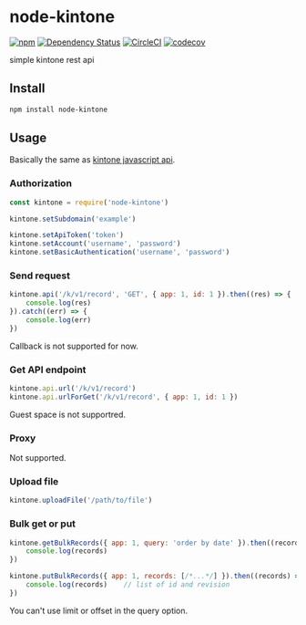 # node-kintone
[![npm](https://img.shields.io/npm/v/node-kintone.svg)](https://www.npmjs.com/package/node-kintone)
[![Dependency Status](https://david-dm.org/safu9/node-kintone.svg)](https://david-dm.org/safu9/node-kintone)
[![CircleCI](https://circleci.com/gh/safu9/node-kintone.svg?style=shield)](https://circleci.com/gh/safu9/node-kintone)
[![codecov](https://codecov.io/gh/safu9/node-kintone/branch/master/graph/badge.svg)](https://codecov.io/gh/safu9/node-kintone)

simple kintone rest api

## Install
```bash
npm install node-kintone
```

## Usage
Basically the same as [kintone javascript api](https://developer.cybozu.io/hc/ja/articles/202166310).

### Authorization
```js
const kintone = require('node-kintone')

kintone.setSubdomain('example')

kintone.setApiToken('token')
kintone.setAccount('username', 'password')
kintone.setBasicAuthentication('username', 'password')
```

### Send request
```js
kintone.api('/k/v1/record', 'GET', { app: 1, id: 1 }).then((res) => {
	console.log(res)
}).catch((err) => {
	console.log(err)
})
```
Callback is not supported for now.

### Get API endpoint
```js
kintone.api.url('/k/v1/record')
kintone.api.urlForGet('/k/v1/record', { app: 1, id: 1 })
```
Guest space is not supportred.

### Proxy
Not supported.

### Upload file
```js
kintone.uploadFile('/path/to/file')
```

### Bulk get or put
```js
kintone.getBulkRecords({ app: 1, query: 'order by date' }).then((records) => {
	console.log(records)
})

kintone.putBulkRecords({ app: 1, records: [/*...*/] }).then((records) => {
	console.log(records)	// list of id and revision
})
```
You can't use limit or offset in the query option.
